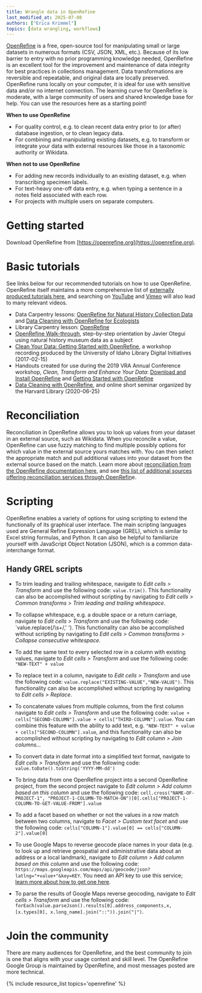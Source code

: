 ```yaml
---
title: Wrangle data in OpenRefine
last_modified_at: 2025-07-08
authors: ["Erica Krimmel"]
topics: [data wrangling, workflows]
---
```


[OpenRefine](https://openrefine.org/) is a free, open-source tool for manipulating small or large datasets in numerous formats (CSV, JSON, XML, etc.). Because of its low barrier to entry with no prior programming knowledge needed, OpenRefine is an excellent tool for the improvement and maintenance of data integrity for best practices in collections management. Data transformations are reversible and repeatable, and original data are locally preserved. OpenRefine runs locally on your computer, it is ideal for use with sensitive data and/or no internet connection.  The learning curve for OpenRefine is moderate, with a large community of users and shared knowledge base for help. You can use the resources here as a starting point! 

**When to use OpenRefine**
- For quality control, e.g. to clean recent data entry prior to (or after) database ingestion, or to clean legacy data.
- For combining and manipulating existing datasets, e.g. to transform or integrate your data with external resources like those in a taxonomic authority or Wikidata.

**When not to use OpenRefine**
- For adding new records individually to an existing dataset, e.g. when transcribing specimen labels.
- For text-heavy one-off data entry, e.g. when typing a sentence in a notes field associated with each row.
- For projects with multiple users on separate computers.

# Getting started

Download OpenRefine from [https://openrefine.org](https://openrefine.org).

# Basic tutorials

See links below for our recommended tutorials on how to use OpenRefine. OpenRefine itself maintains a more comprehensive list of [externally produced tutorials here](https://github.com/OpenRefine/OpenRefine/wiki/External-Resources), and searching on [YouTube](https://www.youtube.com/results?search_query=openrefine) and [Vimeo](https://www.youtube.com/results?search_query=openrefine) will also lead to many relevant videos.

- Data Carpentry lessons: [OpenRefine for Natural History Collection Data](https://www.youtube.com/results?search_query=openrefine) and [Data Cleaning with OpenRefine for Ecologists](https://datacarpentry.org/OpenRefine-ecology-lesson/)
- Library Carpentry lesson: [OpenRefine](https://datacarpentry.org/OpenRefine-ecology-lesson/)
- [OpenRefine Walk-through](http://bit.ly/BITW13_OpenRefine), step-by-step orientation by Javier Otegui using natural history museum data as a subject
- [Clean Your Data: Getting Started with OpenRefine](https://www.youtube.com/watch?v=wGVtycv3SS0), a workshop recording produced by the University of Idaho Library Digital Initiatives (2017-02-15)
- Handouts created for use during the 2019 VRA Annual Conference workshop, _Clean, Transform and Enhance Your Data_: [Download and Install OpenRefine](https://docs.google.com/document/d/1Z863T411TKd1FnmKrbEAERCPHNzxj4enscjTe3OnfgM/edit?usp=sharing) and [Getting Started with OpenRefine](https://docs.google.com/document/d/1fH_kqo5QtrovLk63uRf4ixScMMy-jO5IikrCOeZl6JM/edit?usp=sharing)
- [Data Cleaning with OpenRefine](https://www.youtube.com/watch?v=6DIsErw8noM), and online short seminar organized by the Harvard Library (2020-06-25)

# Reconciliation

Reconciliation in OpenRefine allows you to look up values from your dataset in an external source, such as Wikidata. When you reconcile a value, OpenRefine can use fuzzy matching to find multiple possibly options for which value in the external source yours matches with. You can then select the appropriate match and pull additional values into your dataset from the external source based on the match. Learn more about [reconciliation from the OpenRefine documentation here](https://docs.openrefine.org/manual/reconciling), and see [this list of additional sources offering reconciliation services through OpenRefin](https://reconciliation-api.github.io/testbench/#/)e.

# Scripting

OpenRefine enables a variety of options for using scripting to extend the functionally of its graphical user interface. The main scripting languages used are General Refine Expression Language (GREL), which is similar to Excel string formulas, and Python. It can also be helpful to familiarize yourself with JavaScript Object Notation (JSON), which is a common data-interchange format.

## Handy GREL scripts

- To trim leading and trailing whitespace, navigate to _Edit cells > Transform_ and use the following code: `value.trim()`. This functionality can also be accomplished without scripting by navigating to _Edit cells > Common transforms > Trim leading and trailing whitespace_.

- To collapse whitespace, e.g. a double space or a return carriage, navigate to _Edit cells > Transform_ and use the following code: `value.replace(/\s+/,' '). This functionality can also be accomplished without scripting by navigating to _Edit cells > Common transforms > Collapse consecutive whitespace_.

- To add the same text to every selected row in a column with existing values, navigate to _Edit cells > Transform_ and use the following code: `"NEW-TEXT" + value`

- To replace text in a column, navigate to _Edit cells > Transform_ and use the following code: `value.replace("EXISTING-VALUE","NEW-VALUE")`. This functionality can also be accomplished without scripting by navigating to _Edit cells > Replace_.

- To concatenate values from multiple columns, from the first column navigate to _Edit cells > Transform_ and use the following code: `value + cells["SECOND-COLUMN"].value + cells["THIRD-COLUMN"].value`. You can combine this feature with the ability to add text, e.g. `"NEW-TEXT" + value + cells["SECOND-COLUMN"].value`, and this functionality can also be accomplished without scripting by navigating to _Edit column > Join columns..._

- To convert data in date format into a simplified text format, navigate to _Edit cells > Transform_ and use the following code: `value.toDate().toString('YYYY-MM-dd')`

- To bring data from one OpenRefine project into a second OpenRefine project, from the second project navigate to _Edit column > Add column based on this column_ and use the following code: `cell.cross("NAME-OF-PROJECT-1", "PROJECT-1-COLUMN-TO-MATCH-ON")[0].cells["PROJECT-1-COLUMN-TO-GET-VALUE-FROM"].value`

- To add a facet based on whether or not the values in a row match between two columns, navigate to _Facet > Custom text facet_ and use the following code: `cells["COLUMN-1"].value[0] == cells["COLUMN-2"].value[0]`

- To use Google Maps to reverse geocode place names in your data (e.g. to look up and retrieve geospatial and administrative data about an address or a local landmark), navigate to _Edit column > Add column based on this column_ and use the following code: `https://maps.googleapis.com/maps/api/geocode/json?latlng="+value+"&key=KEY`. You need an API key to use this service; [learn more about how to get one here](https://developers.google.com/maps/documentation/javascript/get-api-key).

- To parse the results of Google Maps reverse geocoding, navigate to _Edit cells > Transform_ and use the following code: `forEach(value.parseJson().results[0].address_components,x,[x.types[0], x.long_name].join("::")).join("|")`.

# Join the community

There are many audiences for OpenRefine, and the best community to join is one that aligns with your usage context and skill level. The OpenRefine Google Group is maintained by OpenRefine, and most messages posted are more technical. 

{% include resource_list topics='openrefine' %}

